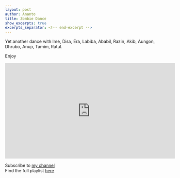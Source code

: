 ```yaml
---
layout: post
author: Ananto
title: Zombie Dance
show_excerpts: true
excerpts_separator: <!-- end-excerpt -->
---
```


Yet another dance with Ime, Disa, Era, Labiba, Ababil, Razin, Akib, Aungon, Dhrubo, Anup, Tamim, Ratul.  
<!-- end-excerpt -->

Enjoy  

<iframe width="560" height="315" src="https://www.youtube.com/embed/3Y7SQm_T_yk" frameborder="0" allow="accelerometer; autoplay; encrypted-media; gyroscope; picture-in-picture" allowfullscreen></iframe>  

Subscribe to [my channel](https://www.youtube.com/channel/UCDIqQtl5eWaLr-OdCJKCcCA?view_as=subscriber)  
Find the full playlist [here](https://www.youtube.com/playlist?list=PLEwzGLbD27m3eg0_FqSYEptp40S6uzwUo)  
